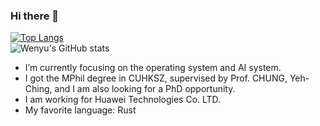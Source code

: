 ### Hi there 👋

<!--
**RobotHuang/RobotHuang** is a ✨ _special_ ✨ repository because its `README.md` (this file) appears on your GitHub profile.

Here are some ideas to get you started:

- 🔭 I’m currently working on ...
- 🌱 I’m currently learning ...
- 👯 I’m looking to collaborate on ...
- 🤔 I’m looking for help with ...
- 💬 Ask me about ...
- 📫 How to reach me: ...
- 😄 Pronouns: ...
- ⚡ Fun fact: ...
-->
[![Top Langs](https://github-readme-stats-robothuang.vercel.app/api/top-langs/?username=uran0sH&layout=compact&hide=Makefile,CMake)](https://github.com/uran0sH/uran0sH)  
![Wenyu's GitHub stats](https://github-readme-stats-robothuang.vercel.app/api?username=uran0sH&show_icons=true&icon_color=fff&bg_color=30,e96443,904e95&title_color=fff&text_color=fff)
- I’m currently focusing on the operating system and AI system.
- I got the MPhil degree in CUHKSZ, supervised by Prof. CHUNG, Yeh-Ching, and I am also looking for a PhD opportunity.
- I am working for Huawei Technologies Co. LTD.
- My favorite language: Rust
<!-- - How to reach me: huangwenyuu@qq.com -->
